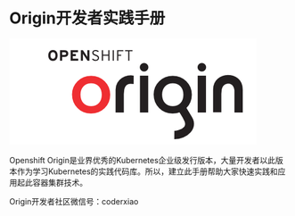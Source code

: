 # Origin开发者实践手册
![logo](/index/openshift-origin-logo.png)

Openshift
Origin是业界优秀的Kubernetes企业级发行版本，大量开发者以此版本作为学习Kubernetes的实践代码库。所以，建立此手册帮助大家快速实践和应用起此容器集群技术。

Origin开发者社区微信号：coderxiao


